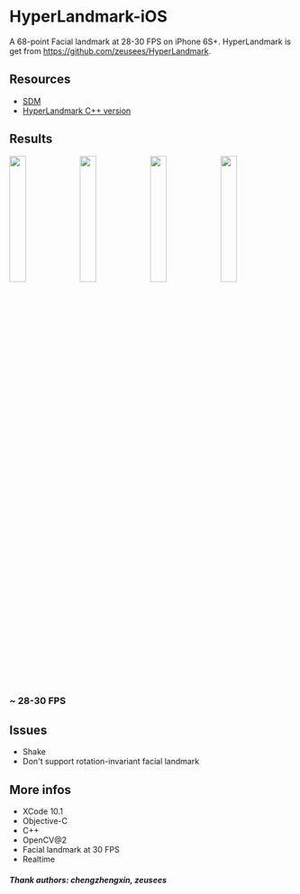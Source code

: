 # HyperLandmark-iOS

A 68-point Facial landmark at 28-30 FPS on iPhone 6S+. HyperLandmark is get from https://github.com/zeusees/HyperLandmark.

## Resources
- [SDM](https://github.com/chengzhengxin/sdm)
- [HyperLandmark C++ version](https://github.com/zeusees/HyperLandmark/tree/master/Prj-Win)

## Results
<img src="https://github.com/elhoangvu/HyperLandmark-iOS/blob/master/Results/IMG_1636.PNG" width="24%"> <img src="https://github.com/elhoangvu/HyperLandmark-iOS/blob/master/Results/IMG_1637.PNG" width="24%"> <img src="https://github.com/elhoangvu/HyperLandmark-iOS/blob/master/Results/IMG_1638.PNG" width="24%"> <img src="https://github.com/elhoangvu/HyperLandmark-iOS/blob/master/Results/IMG_1639.PNG" width="24%">
### ~ 28-30 FPS

## Issues
- Shake
- Don't support rotation-invariant facial landmark

## More infos
- XCode 10.1
- Objective-C
- C++
- OpenCV@2
- Facial landmark at 30 FPS
- Realtime

##### Thank authors: chengzhengxin, zeusees
